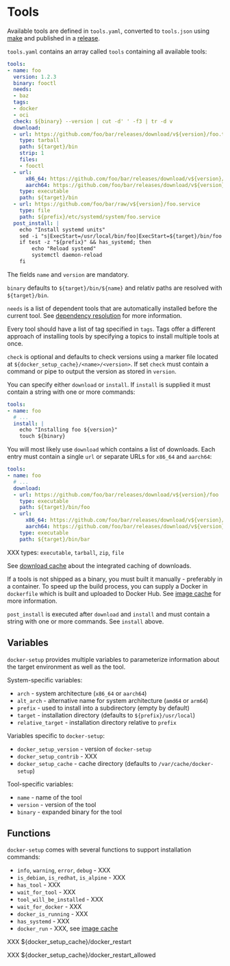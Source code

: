 # Tools

Available tools are defined in `tools.yaml`, converted to `tools.json` using [make](make.md) and published in a [release](release.md).

`tools.yaml` contains an array called `tools` containing all available tools:

```yaml
tools:
- name: foo
  version: 1.2.3
  binary: fooctl
  needs:
  - baz
  tags:
  - docker
  - oci
  check: ${binary} --version | cut -d' ' -f3 | tr -d v
  download:
  - url: https://github.com/foo/bar/releases/download/v${version}/foo.tar.gz
    type: tarball
    path: ${target}/bin
    strip: 1
    files:
    - fooctl
  - url:
      x86_64: https://github.com/foo/bar/releases/download/v${version}/bar
      aarch64: https://github.com/foo/bar/releases/download/v${version}/bar-arm64
    type: executable
    path: ${target}/bin
  - url: https://github.com/foo/bar/raw/v${version}/foo.service
    type: file
    path: ${prefix}/etc/systemd/system/foo.service
  post_install: |
    echo "Install systemd units"
    sed -i "s|ExecStart=/usr/local/bin/foo|ExecStart=${target}/bin/foo|" "${prefix}/etc/systemd/system/foo.service"
    if test -z "${prefix}" && has_systemd; then
        echo "Reload systemd"
        systemctl daemon-reload
    fi
```

The fields `name` and `version` are mandatory.

`binary` defaults to `${target}/bin/${name}` and relativ paths are resolved with `${target}/bin`.

`needs` is a list of dependent tools that are automatically installed before the current tool. See [dependency resolution](dependency_information.md) for more information.

Every tool should have a list of tag specified in `tags`. Tags offer a different approach of installing tools by specifying a topics to install multiple tools at once.

`check` is optional and defaults to check versions using a marker file located at `${docker_setup_cache}/<name>/<version>`. If set `check` must contain a command or pipe to output the version as stored in `version`.

You can specify either `download` or `install`. If `install` is supplied it must contain a string with one or more commands:

```yaml
tools:
- name: foo
  # ...
  install: |
    echo "Installing foo ${version}"
    touch ${binary}
```

You will most likely use `download` which contains a list of downloads. Each entry must contain a single `url` or separate URLs for `x86_64` and `aarch64`:

```yaml
tools:
- name: foo
  # ...
  download:
  - url: https://github.com/foo/bar/releases/download/v${version}/foo
    type: executable
    path: ${target}/bin/foo
  - url:
      x86_64: https://github.com/foo/bar/releases/download/v${version}/bar
      aarch64: https://github.com/foo/bar/releases/download/v${version}/bar-arm64
    type: executable
    path: ${target}/bin/bar
```

XXX types: `executable`, `tarball`, `zip`, `file`

See [download cache](download_cache.md) about the integrated caching of downloads.

If a tools is not shipped as a binary, you must built it manually - preferably in a container. To speed up the build process, you can supply a Docker in `dockerfile` which is built and uploaded to Docker Hub. See [image cache](image_cache.md) for more information.

`post_install` is executed after `download` and `install` and must contain a string with one or more commands. See `install` above.

## Variables

`docker-setup` provides multiple variables to parameterize information about the target environment as well as the tool.

System-specific variables:

- `arch` - system architecture (`x86_64` or `aarch64`)
- `alt_arch` - alternative name for system architecture (`amd64` or `arm64`)
- `prefix` - used to install into a subdirectory (empty by default)
- `target` - installation directory (defaults to `${prefix}/usr/local`)
- `relative_target` - installation directory relative to `prefix`

Variables specific to `docker-setup`:

- `docker_setup_version` - version of `docker-setup`
- `docker_setup_contrib` - XXX
- `docker_setup_cache` - cache directory (defaults to `/var/cache/docker-setup`)

Tool-specific variables:

- `name` - name of the tool
- `version` - version of the tool
- `binary` - expanded binary for the tool

## Functions

`docker-setup` comes with several functions to support installation commands:

- `info`, `warning`, `error`, `debug` - XXX
- `is_debian`, `is_redhat`, `is_alpine` - XXX
- `has_tool` - XXX
- `wait_for_tool` - XXX
- `tool_will_be_installed` - XXX
- `wait_for_docker` - XXX
- `docker_is_running` - XXX
- `has_systemd` - XXX
- `docker_run` - XXX, see [image cache](image_cache.md)

XXX ${docker_setup_cache}/docker_restart

XXX ${docker_setup_cache}/docker_restart_allowed
